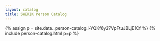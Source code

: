 ```yaml
---
layout: catalog
title: SWERIK Person Catalog
---
```

{% assign p = site.data._person-catalog.i-YQKf6y27VpFtuJBLjE1Cf %}
{% include person-catalog.html p=p %}

